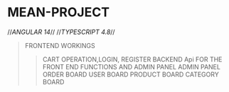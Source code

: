 # MEAN-PROJECT
//*ANGULAR 14*//
//*TYPESCRIPT 4.8*//
>FRONTEND WORKINGS
>>CART OPERATION,LOGIN, REGISTER
>BACKEND
>>Api FOR THE FRONT END FUNCTIONS AND ADMIN PANEL
>ADMIN PANEL
>>ORDER BOARD
>>USER BOARD
>>PRODUCT BOARD
>>CATEGORY BOARD
